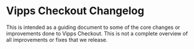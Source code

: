 <!-- START_METADATA
---
title: Changelog
sidebar_position: 40
---
END_METADATA -->

# Vipps Checkout Changelog

This is intended as a guiding document to some of the core changes or improvements done to Vipps Checkout. This is not a complete overview of all improvements or fixes that we release.
